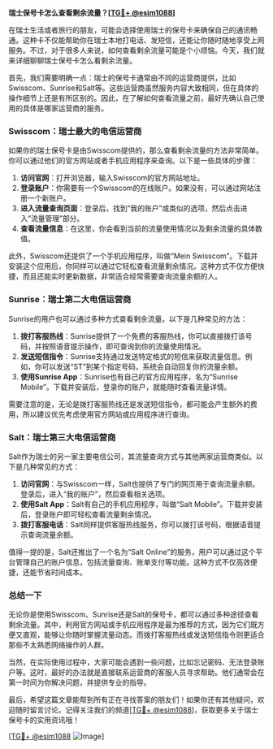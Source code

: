 **瑞士保号卡怎么查看剩余流量？[[TG💪+ @esim1088](https://t.me/s/esim1088)]**

在瑞士生活或者旅行的朋友，可能会选择使用瑞士的保号卡来确保自己的通讯畅通。这种卡不仅能帮助你在瑞士本地打电话、发短信，还能让你随时随地享受上网服务。不过，对于很多人来说，如何查看剩余流量可能是个小烦恼。今天，我们就来详细聊聊瑞士保号卡怎么看剩余流量。

首先，我们需要明确一点：瑞士的保号卡通常由不同的运营商提供，比如Swisscom、Sunrise和Salt等。这些运营商虽然服务内容大致相同，但在具体的操作细节上还是有所区别的。因此，在了解如何查看流量之前，最好先确认自己使用的具体是哪家运营商的服务。

### Swisscom：瑞士最大的电信运营商

如果你的瑞士保号卡是由Swisscom提供的，那么查看剩余流量的方法非常简单。你可以通过他们的官方网站或者手机应用程序来查询。以下是一些具体的步骤：

1. **访问官网**：打开浏览器，输入Swisscom的官方网站地址。
2. **登录账户**：你需要有一个Swisscom的在线账户。如果没有，可以通过网站注册一个新账户。
3. **进入流量查询页面**：登录后，找到“我的账户”或类似的选项，然后点击进入“流量管理”部分。
4. **查看流量信息**：在这里，你会看到当前的流量使用情况以及剩余流量的具体数值。

此外，Swisscom还提供了一个手机应用程序，叫做“Mein Swisscom”。下载并安装这个应用后，你同样可以通过它轻松查看流量剩余情况。这种方式不仅方便快捷，而且还能实时更新数据，非常适合经常需要查询流量余额的人。

### Sunrise：瑞士第二大电信运营商

Sunrise的用户也可以通过多种方式查看剩余流量。以下是几种常见的方法：

1. **拨打客服热线**：Sunrise提供了一个免费的客服热线，你可以直接拨打该号码，并按照语音提示操作，即可查询到你的流量使用情况。
2. **发送短信指令**：Sunrise支持通过发送特定格式的短信来获取流量信息。例如，你可以发送“ST”到某个指定号码，系统会自动回复你的流量余额。
3. **使用Sunrise App**：Sunrise也有自己的官方应用程序，名为“Sunrise Mobile”。下载并安装后，登录你的账户，就能随时查看流量详情。

需要注意的是，无论是拨打客服热线还是发送短信指令，都可能会产生额外的费用，所以建议优先考虑使用官方网站或应用程序进行查询。

### Salt：瑞士第三大电信运营商

Salt作为瑞士的另一家主要电信公司，其流量查询方式与其他两家运营商类似。以下是几种常见的方式：

1. **访问官网**：与Swisscom一样，Salt也提供了专门的网页用于查询流量余额。登录后，进入“我的账户”，然后查看相关选项。
2. **使用Salt App**：Salt有自己的手机应用程序，叫做“Salt Mobile”。下载并安装后，登录账户即可轻松查看流量剩余情况。
3. **拨打客服电话**：Salt同样提供客服热线服务，你可以拨打该号码，根据语音提示查询流量余额。

值得一提的是，Salt还推出了一个名为“Salt Online”的服务，用户可以通过这个平台管理自己的账户信息，包括流量查询、账单支付等功能。这种方式不仅高效便捷，还能节省时间成本。

### 总结一下

无论你是使用Swisscom、Sunrise还是Salt的保号卡，都可以通过多种途径查看剩余流量。其中，利用官方网站或手机应用程序是最为推荐的方式，因为它们既方便又直观，能够让你随时掌握流量动态。而拨打客服热线或发送短信指令则更适合那些不太熟悉网络操作的人群。

当然，在实际使用过程中，大家可能会遇到一些问题，比如忘记密码、无法登录账户等。这时，最好的办法就是直接联系运营商的客服人员寻求帮助。他们通常会在第一时间为你解决问题，并提供专业的指导。

最后，希望这篇文章能帮到所有正在寻找答案的朋友们！如果你还有其他疑问，欢迎随时留言讨论。记得关注我们的频道[[TG💪+ @esim1088](https://t.me/s/esim1088)]，获取更多关于瑞士保号卡的实用资讯哦！

[[TG💪+ @esim1088](https://t.me/s/esim1088) ![Image](https://i.postimg.cc/4NQfJmqS/Snipaste-2025-05-13-00-14-12.png)]